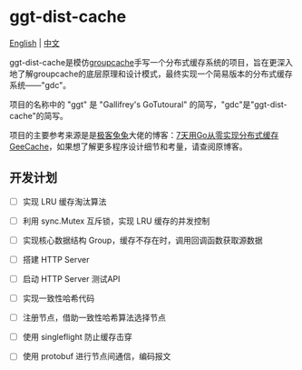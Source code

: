 # ggt-dist-cache
[English](README.md) | [中文](README_zh.md)

ggt-dist-cache是模仿[groupcache](https://github.com/golang/groupcache)手写一个分布式缓存系统的项目，旨在更深入地了解groupcache的底层原理和设计模式，最终实现一个简易版本的分布式缓存系统——"gdc"。

项目的名称中的 "ggt" 是 "Gallifrey's GoTutoural" 的简写，"gdc"是"ggt-dist-cache"的简写。

项目的主要参考来源是是[极客兔兔](https://geektutu.com/)大佬的博客：[7天用Go从零实现分布式缓存GeeCache](https://geektutu.com/post/geecache.html)，如果想了解更多程序设计细节和考量，请查阅原博客。

## 开发计划

- [ ] 实现 LRU 缓存淘汰算法
- [ ] 利用 sync.Mutex 互斥锁，实现 LRU 缓存的并发控制
- [ ] 实现核心数据结构 Group，缓存不存在时，调用回调函数获取源数据
- [ ] 搭建 HTTP Server
- [ ] 启动 HTTP Server 测试API
- [ ] 实现一致性哈希代码
- [ ] 注册节点，借助一致性哈希算法选择节点
- [ ] 使用 singleflight 防止缓存击穿
- [ ] 使用 protobuf 进行节点间通信，编码报文

